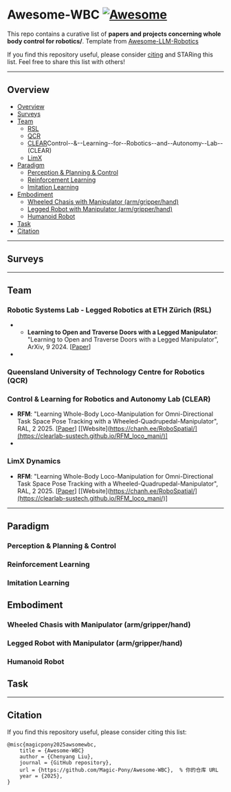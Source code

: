 # Awesome-WBC [![Awesome](https://cdn.rawgit.com/sindresorhus/awesome/d7305f38d29fed78fa85652e3a63e154dd8e8829/media/badge.svg)](https://github.com/sindresorhus/awesome)

This repo contains a curative list of **papers and projects concerning whole body control for robotics/**. Template from [Awesome-LLM-Robotics](https://github.com/GT-RIPL/Awesome-LLM-Robotics) <br>


If you find this repository useful, please consider [citing](#citation) and STARing this list. Feel free to share this list with others!

---
## Overview

- [Overview](#overview)
- [Surveys](#surveys)
- [Team](#team)
  - [RSL](#Robotic--Systems--Lab-----Legged--Robotics--at--ETH--Zürich--(RSL))
  - [QCR](#Queensland--University--of--Technology--Centre--for--Robotics--(QCR))
  - [CLEAR](#)Control--&--Learning--for--Robotics--and--Autonomy--Lab--(CLEAR)
  - [LimX](#LimX--Dynamics)
- [Paradigm](#paradigm)
  - [Perception & Planning & Control](#perception--planning--control)
  - [Reinforcement Learning](#reinforcement-learning)
  - [Imitation Learning](#imitation-learning)
- [Embodiment](#embodiment)
  - [Wheeled Chasis with Manipulator (arm/gripper/hand)](#wheeled-chasis-with-manipulator-armgripperhand)
  - [Legged Robot with Manipulator (arm/gripper/hand)](#legged-robot-with-manipulator-armgripperhand)
  - [Humanoid Robot](#humanoid-robot)
- [Task](#task)
- [Citation](#citation)

---
## Surveys

---
## Team
### Robotic Systems Lab - Legged Robotics at ETH Zürich (RSL)
* * **Learning to Open and Traverse Doors with a Legged Manipulator**: "Learning to Open and Traverse Doors with a Legged Manipulator", ArXiv, 9 2024. [[Paper](https://arxiv.org/pdf/2409.04882)]
* 
### Queensland University of Technology Centre for Robotics (QCR)

### Control & Learning for Robotics and Autonomy Lab (CLEAR)
* **RFM**: "Learning Whole-Body Loco-Manipulation for Omni-Directional Task Space Pose Tracking with a Wheeled-Quadrupedal-Manipulator", RAL, 2 2025. [[Paper](https://arxiv.org/pdf/2412.03012v1)] [[Website](https://chanh.ee/RoboSpatial/](https://clearlab-sustech.github.io/RFM_loco_mani/)]
* 
### LimX Dynamics
* **RFM**: "Learning Whole-Body Loco-Manipulation for Omni-Directional Task Space Pose Tracking with a Wheeled-Quadrupedal-Manipulator", RAL, 2 2025. [[Paper](https://arxiv.org/pdf/2412.03012v1)] [[Website](https://chanh.ee/RoboSpatial/](https://clearlab-sustech.github.io/RFM_loco_mani/)]


---
## Paradigm
### Perception & Planning & Control

### Reinforcement Learning

### Imitation Learning

## Embodiment
### Wheeled Chasis with Manipulator (arm/gripper/hand)

### Legged Robot with Manipulator (arm/gripper/hand)

### Humanoid Robot

## Task
----
## Citation
If you find this repository useful, please consider citing this list:
```
@misc{magicpony2025awsomewbc,
    title = {Awesome-WBC}
    author = {Chenyang Liu},
    journal = {GitHub repository},
    url = {https://github.com/Magic-Pony/Awesome-WBC},  % 你的仓库 URL
    year = {2025},
}
```
